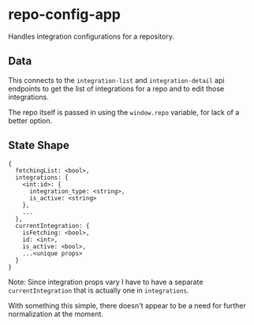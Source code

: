 # repo-config-app

Handles integration configurations for a repository.

## Data

This connects to the `integration-list` and `integration-detail` api
endpoints to get the list of integrations for a repo and to edit
those integrations.

The repo itself is passed in using the `window.repo` variable, for
lack of a better option.

## State Shape

    {
      fetchingList: <bool>,
      integrations: {
        <int:id>: {
          integration_type: <string>,
          is_active: <string>
        },
        ...
      },
      currentIntegration: {
        isFetching: <bool>,
        id: <int>,
        is_active: <bool>,
        ...<unique props>
      }
    }

Note: Since integration props vary I have to have a separate
`currentIntegration` that is actually one in `integrations`.

With something this simple, there doesn't appear to be a need
for further normalization at the moment.

